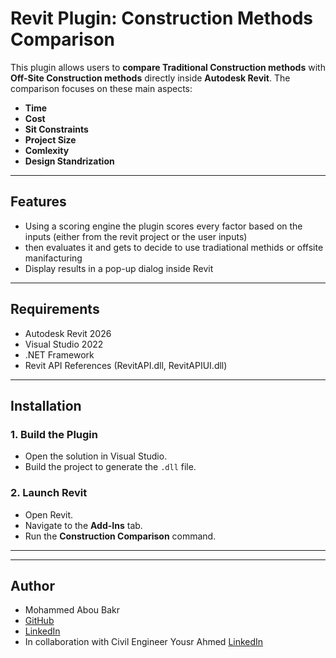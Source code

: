 # Revit Plugin: Construction Methods Comparison

This plugin allows users to **compare Traditional Construction methods** with **Off-Site Construction methods** directly inside **Autodesk Revit**. The comparison focuses on these main aspects:
- **Time**
- **Cost**
- **Sit Constraints**
- **Project Size**
- **Comlexity**
- **Design Standrization**

---

## Features

- Using a scoring engine the plugin scores every factor based on the inputs (either from the revit project or the user inputs)
- then evaluates it and gets to decide to use tradiational methids or offsite manifacturing 
- Display results in a pop-up dialog inside Revit

---

## Requirements

- Autodesk Revit 2026
- Visual Studio 2022
- .NET Framework
- Revit API References (RevitAPI.dll, RevitAPIUI.dll)

---

## Installation

### 1. Build the Plugin
- Open the solution in Visual Studio.
- Build the project to generate the `.dll` file.


### 2. Launch Revit
- Open Revit.
- Navigate to the **Add-Ins** tab.
- Run the **Construction Comparison** command.

---


---


## Author

- Mohammed Abou Bakr
- [GitHub](https://github.com/Mohammed0001/)
- [LinkedIn](https://www.linkedin.com/in/mohammed-abou-bakr/)
- In collaboration with Civil Engineer Yousr Ahmed [LinkedIn](https://www.linkedin.com/in/yousr-ahmed-747028218/)

